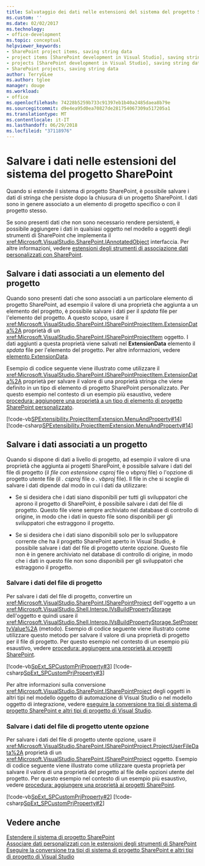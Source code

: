 ```yaml
---
title: Salvataggio dei dati nelle estensioni del sistema del progetto SharePoint | Microsoft Docs
ms.custom: ''
ms.date: 02/02/2017
ms.technology:
- office-development
ms.topic: conceptual
helpviewer_keywords:
- SharePoint project items, saving string data
- project items [SharePoint development in Visual Studio], saving string data
- projects [SharePoint development in Visual Studio], saving string data
- SharePoint projects, saving string data
author: TerryGLee
ms.author: tglee
manager: douge
ms.workload:
- office
ms.openlocfilehash: 74228b5259b733c91397eb1b40a2485daea8b79e
ms.sourcegitcommit: d9e4ea95d0ea70827de281754067309a517205a1
ms.translationtype: MT
ms.contentlocale: it-IT
ms.lasthandoff: 06/29/2018
ms.locfileid: "37118976"
---
```

# <a name="save-data-in-extensions-of-the-sharepoint-project-system"></a>Salvare i dati nelle estensioni del sistema del progetto SharePoint
  Quando si estende il sistema di progetto SharePoint, è possibile salvare i dati di stringa che persiste dopo la chiusura di un progetto SharePoint. I dati sono in genere associato a un elemento di progetto specifico o con il progetto stesso.  
  
 Se sono presenti dati che non sono necessario rendere persistenti, è possibile aggiungere i dati in qualsiasi oggetto nel modello a oggetti degli strumenti di SharePoint che implementa il <xref:Microsoft.VisualStudio.SharePoint.IAnnotatedObject> interfaccia. Per altre informazioni, vedere [estensioni degli strumenti di associazione dati personalizzati con SharePoint](../sharepoint/associating-custom-data-with-sharepoint-tools-extensions.md).  
  
## <a name="save-data-that-is-associated-with-a-project-item"></a>Salvare i dati associati a un elemento del progetto
 Quando sono presenti dati che sono associati a un particolare elemento di progetto SharePoint, ad esempio il valore di una proprietà che aggiunta a un elemento del progetto, è possibile salvare i dati per il *spdata* file per l'elemento del progetto. A questo scopo, usare il <xref:Microsoft.VisualStudio.SharePoint.ISharePointProjectItem.ExtensionData%2A> proprietà di un <xref:Microsoft.VisualStudio.SharePoint.ISharePointProjectItem> oggetto. I dati aggiunti a questa proprietà viene salvati nel **ExtensionData** elemento il *spdata* file per l'elemento del progetto. Per altre informazioni, vedere [elemento ExtensionData](../sharepoint/extensiondata-element.md).  
  
 Esempio di codice seguente viene illustrato come utilizzare il <xref:Microsoft.VisualStudio.SharePoint.ISharePointProjectItem.ExtensionData%2A> proprietà per salvare il valore di una proprietà stringa che viene definito in un tipo di elemento di progetto SharePoint personalizzato. Per questo esempio nel contesto di un esempio più esaustivo, vedere [procedura: aggiungere una proprietà a un tipo di elemento di progetto SharePoint personalizzato](../sharepoint/how-to-add-a-property-to-a-custom-sharepoint-project-item-type.md).  
  
 [!code-vb[SPExtensibility.ProjectItemExtension.MenuAndProperty#14](../sharepoint/codesnippet/VisualBasic/projectitemmenuandproperty/extension/projectitemtypeproperty.vb#14)]
 [!code-csharp[SPExtensibility.ProjectItemExtension.MenuAndProperty#14](../sharepoint/codesnippet/CSharp/projectitemmenuandproperty/extension/projectitemtypeproperty.cs#14)]  
  
## <a name="save-data-that-is-associated-with-a-project"></a>Salvare i dati associati a un progetto
 Quando si dispone di dati a livello di progetto, ad esempio il valore di una proprietà che aggiunta ai progetti SharePoint, è possibile salvare i dati del file di progetto (il *file con estensione csproj* file o *vbproj* file) o l'opzione di progetto utente file (il *. csproj* file o *. vbproj* file). Il file in che si sceglie di salvare i dati dipende dal modo in cui i dati da utilizzare:  
  
-   Se si desidera che i dati siano disponibili per tutti gli sviluppatori che aprono il progetto di SharePoint, è possibile salvare i dati del file di progetto. Questo file viene sempre archiviato nel database di controllo di origine, in modo che i dati in questo file sono disponibili per gli sviluppatori che estraggono il progetto.  
  
-   Se si desidera che i dati siano disponibili solo per lo sviluppatore corrente che ha il progetto SharePoint aperto in Visual Studio, è possibile salvare i dati del file di progetto utente opzione. Questo file non è in genere archiviato nel database di controllo di origine, in modo che i dati in questo file non sono disponibili per gli sviluppatori che estraggono il progetto.  
  
### <a name="save-data-to-the-project-file"></a>Salvare i dati del file di progetto
 Per salvare i dati del file di progetto, convertire un <xref:Microsoft.VisualStudio.SharePoint.ISharePointProject> dell'oggetto a un <xref:Microsoft.VisualStudio.Shell.Interop.IVsBuildPropertyStorage> dell'oggetto e quindi usare il <xref:Microsoft.VisualStudio.Shell.Interop.IVsBuildPropertyStorage.SetPropertyValue%2A> (metodo). Esempio di codice seguente viene illustrato come utilizzare questo metodo per salvare il valore di una proprietà di progetto per il file di progetto. Per questo esempio nel contesto di un esempio più esaustivo, vedere [procedura: aggiungere una proprietà ai progetti SharePoint](../sharepoint/how-to-add-a-property-to-sharepoint-projects.md).  
  
 [!code-vb[SpExt_SPCustomPrjProperty#3](../sharepoint/codesnippet/VisualBasic/customspproperty/customproperty.vb#3)]
 [!code-csharp[SpExt_SPCustomPrjProperty#3](../sharepoint/codesnippet/CSharp/customspproperty/customproperty.cs#3)]  
  
 Per altre informazioni sulla conversione <xref:Microsoft.VisualStudio.SharePoint.ISharePointProject> degli oggetti in altri tipi nel modello oggetto di automazione di Visual Studio o nel modello oggetto di integrazione, vedere [eseguire la conversione tra tipi di sistema di progetto SharePoint e altri tipi di progetto di Visual Studio](../sharepoint/converting-between-sharepoint-project-system-types-and-other-visual-studio-project-types.md).  
  
### <a name="save-data-to-the-project-user-option-file"></a>Salvare i dati del file di progetto utente opzione
 Per salvare i dati del file di progetto utente opzione, usare il <xref:Microsoft.VisualStudio.SharePoint.ISharePointProject.ProjectUserFileData%2A> proprietà di un <xref:Microsoft.VisualStudio.SharePoint.ISharePointProject> oggetto. Esempio di codice seguente viene illustrato come utilizzare questa proprietà per salvare il valore di una proprietà del progetto al file delle opzioni utente del progetto. Per questo esempio nel contesto di un esempio più esaustivo, vedere [procedura: aggiungere una proprietà ai progetti SharePoint](../sharepoint/how-to-add-a-property-to-sharepoint-projects.md).  
  
 [!code-vb[SpExt_SPCustomPrjProperty#2](../sharepoint/codesnippet/VisualBasic/customspproperty/customproperty.vb#2)]
 [!code-csharp[SpExt_SPCustomPrjProperty#2](../sharepoint/codesnippet/CSharp/customspproperty/customproperty.cs#2)]  
  
## <a name="see-also"></a>Vedere anche
 [Estendere il sistema di progetto SharePoint](../sharepoint/extending-the-sharepoint-project-system.md)   
 [Associare dati personalizzati con le estensioni degli strumenti di SharePoint](../sharepoint/associating-custom-data-with-sharepoint-tools-extensions.md)   
 [Eseguire la conversione tra tipi di sistema di progetto SharePoint e altri tipi di progetto di Visual Studio](../sharepoint/converting-between-sharepoint-project-system-types-and-other-visual-studio-project-types.md)  
  
